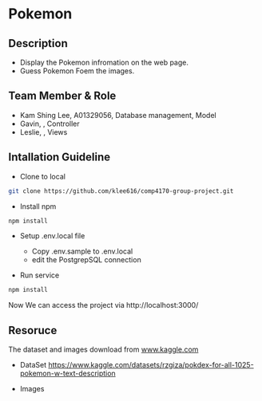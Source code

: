 # Pokemon
## Description
 - Display the Pokemon infromation on the web page. 
 - Guess Pokemon Foem the images.

## Team Member & Role
- Kam Shing Lee, A01329056, Database management, Model 
- Gavin, , Controller
- Leslie, , Views


## Intallation Guideline
- Clone to local
```bash
git clone https://github.com/klee616/comp4170-group-project.git
```
- Install npm
```bash
npm install
```
- Setup .env.local file
    - Copy .env.sample to .env.local
    - edit the PostgrepSQL connection

- Run service
```bash
npm install
```

Now We can access the project via http://localhost:3000/ 



## Resoruce 
The dataset and images download from www.kaggle.com
- DataSet
https://www.kaggle.com/datasets/rzgiza/pokdex-for-all-1025-pokemon-w-text-description 

- Images
